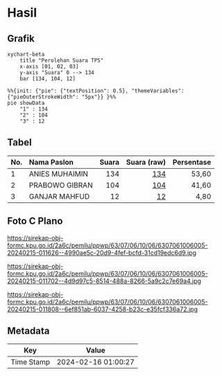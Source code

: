 # Hasil

## Grafik

```mermaid
xychart-beta
    title "Perolehan Suara TPS"
    x-axis [01, 02, 03]
    y-axis "Suara" 0 --> 134
    bar [134, 104, 12]
```

```mermaid
%%{init: {"pie": {"textPosition": 0.5}, "themeVariables": {"pieOuterStrokeWidth": "5px"}} }%%
pie showData
    "1" : 134
    "2" : 104
    "3" : 12
```

## Tabel

| No. | Nama Paslon    | Suara | Suara (raw) | Persentase |
|:--- |:-------------- | -----:| -----------:| ----------:|
| 1   | ANIES MUHAIMIN | 134   | [134][p-1]  | 53,60      |
| 2   | PRABOWO GIBRAN | 104   | [104][p-2]  | 41,60      |
| 3   | GANJAR MAHFUD  | 12    | [12][p-3]   | 4,80       |


[p-1]: https://github.com/gigit-pemilu/pemilu-2024-63-kalimantan-selatan/blob/main/pilpres/hitung-suara/sub/63-kalimantan-selatan/sub/07-hulu-sungai-tengah/sub/06-barabai/sub/1006-bukat/sub/005-tps/sub/paslon-1.txt
[p-2]: https://github.com/gigit-pemilu/pemilu-2024-63-kalimantan-selatan/blob/main/pilpres/hitung-suara/sub/63-kalimantan-selatan/sub/07-hulu-sungai-tengah/sub/06-barabai/sub/1006-bukat/sub/005-tps/sub/paslon-2.txt
[p-3]: https://github.com/gigit-pemilu/pemilu-2024-63-kalimantan-selatan/blob/main/pilpres/hitung-suara/sub/63-kalimantan-selatan/sub/07-hulu-sungai-tengah/sub/06-barabai/sub/1006-bukat/sub/005-tps/sub/paslon-3.txt

## Foto C Plano

https://sirekap-obj-formc.kpu.go.id/2a6c/pemilu/ppwp/63/07/06/10/06/6307061006005-20240215-011626--4990ae5c-20d9-4fef-bcfd-31cd19edc6d9.jpg

https://sirekap-obj-formc.kpu.go.id/2a6c/pemilu/ppwp/63/07/06/10/06/6307061006005-20240215-011702--4d9d97c5-8514-488a-8266-5a9c2c7e69a4.jpg

https://sirekap-obj-formc.kpu.go.id/2a6c/pemilu/ppwp/63/07/06/10/06/6307061006005-20240215-011808--6ef851ab-6037-4258-b23c-e35fcf336a72.jpg


## Metadata

| Key        | Value               |
| ---------- | ------------------- |
| Time Stamp | 2024-02-16 01:00:27 |



